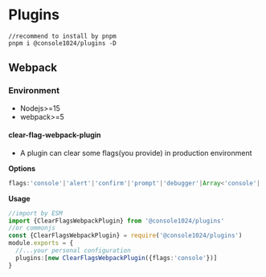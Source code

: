 # Plugins

```shell
//recommend to install by pnpm
pnpm i @console1024/plugins -D
```

## Webpack

### Environment

+ Nodejs>=15
+ webpack>=5

#### clear-flag-webpack-plugin

+ A plugin can clear some flags(you provide) in production environment

**Options**

```typescript
flags:'console'|'alert'|'confirm'|'prompt'|'debugger'|Array<'console'|'alert'|'confirm'|'prompt'|'debugger'>
```

**Usage**

```typescript
//import by ESM
import {ClearFlagsWebpackPlugin} from '@console1024/plugins'
//or commonjs
const {ClearFlagsWebpackPlugin} = require('@console1024/plugins')
module.exports = {
  //...your personal configuration
  plugins:[new ClearFlagsWebpackPlugin({flags:'console'})]
}
```
